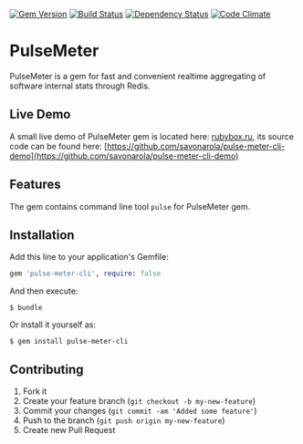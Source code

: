 [![Gem Version](https://badge.fury.io/rb/pulse-meter-cli.png)](http://badge.fury.io/rb/pulse-meter-cli)
[![Build Status](https://secure.travis-ci.org/savonarola/pulse-meter-cli.png)](http://travis-ci.org/savonarola/pulse-meter-cli)
[![Dependency Status](https://gemnasium.com/savonarola/pulse-meter-cli.png)](https://gemnasium.com/savonarola/pulse-meter-cli)
[![Code Climate](https://codeclimate.com/github/savonarola/pulse-meter-cli.png)](https://codeclimate.com/github/savonarola/pulse-meter-cli)

# PulseMeter

PulseMeter is a gem for fast and convenient realtime aggregating of software internal stats through Redis.

## Live Demo

A small live demo of PulseMeter gem is located here: [rubybox.ru](http://rubybox.ru), its source code can be found here: [https://github.com/savonarola/pulse-meter-cli-demo](https://github.com/savonarola/pulse-meter-cli-demo)

## Features

The gem contains command line tool `pulse` for PulseMeter gem.

## Installation

Add this line to your application's Gemfile:

```ruby
gem 'pulse-meter-cli', require: false
```

And then execute:

    $ bundle

Or install it yourself as:

    $ gem install pulse-meter-cli

## Contributing

1. Fork it
2. Create your feature branch (`git checkout -b my-new-feature`)
3. Commit your changes (`git commit -am 'Added some feature'`)
4. Push to the branch (`git push origin my-new-feature`)
5. Create new Pull Request
